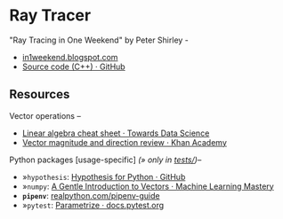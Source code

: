 # Ray Tracer

"Ray Tracing in One Weekend" by Peter Shirley -  

* [in1weekend.blogspot.com](https://in1weekend.blogspot.com/2016/01/ray-tracing-in-one-weekend.html)  
* [Source code (C++) · GitHub](https://github.com/petershirley/raytracinginoneweekend)  
  
## Resources  

Vector operations –  

* [Linear algebra cheat sheet · Towards Data Science](https://towardsdatascience.com/linear-algebra-cheat-sheet-for-deep-learning-cd67aba4526c)  
* [Vector magnitude and direction review · Khan Academy](https://www.khanacademy.org/math/precalculus/vectors-precalc/component-form-of-vectors/a/vector-magnitude-and-direction-review)  
  
Python packages \[usage-specific] *(» only in [tests/](tests/))*–  

* »`hypothesis`: [Hypothesis for Python · GitHub](https://github.com/HypothesisWorks/hypothesis/tree/master/hypothesis-python#hypothesis)    
* »`numpy`: [A Gentle Introduction to Vectors · Machine Learning Mastery](https://machinelearningmastery.com/gentle-introduction-vectors-machine-learning/)  
* **`pipenv`**: [realpython.com/pipenv-guide](https://realpython.com/pipenv-guide/)  
* »`pytest`: [Parametrize · docs.pytest.org](https://docs.pytest.org/en/latest/parametrize.html/)  
